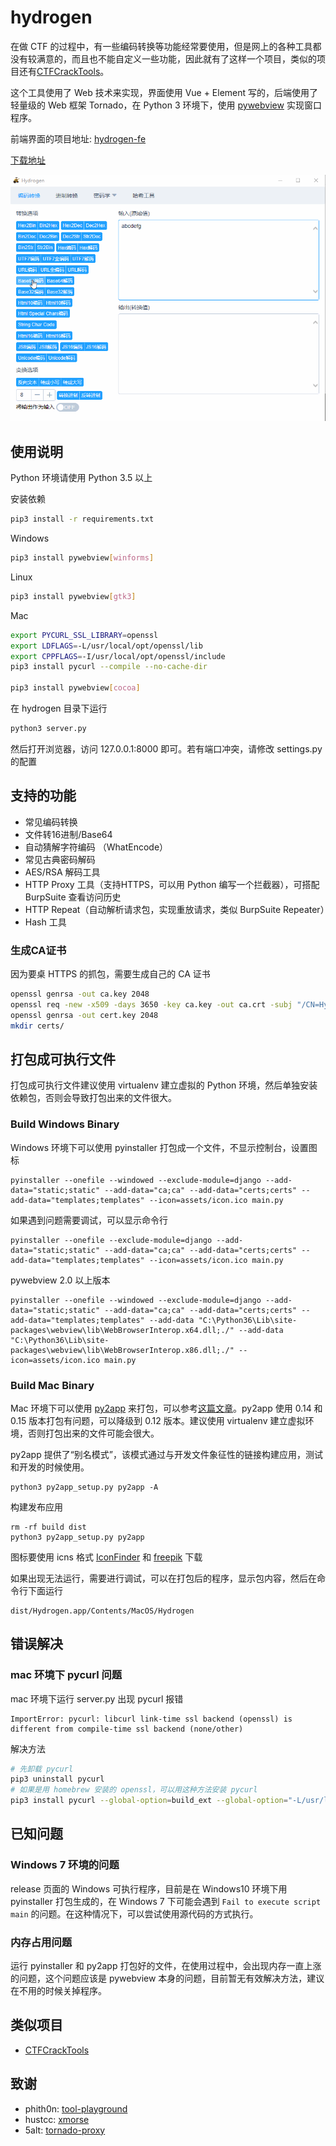 # hydrogen

在做 CTF 的过程中，有一些编码转换等功能经常要使用，但是网上的各种工具都没有较满意的，而且也不能自定义一些功能，因此就有了这样一个项目，类似的项目还有[CTFCrackTools](https://github.com/0Chencc/CTFCrackTools)。

这个工具使用了 Web 技术来实现，界面使用 Vue + Element 写的，后端使用了轻量级的 Web 框架 Tornado，在 Python 3 环境下，使用 [pywebview](https://github.com/r0x0r/pywebview) 实现窗口程序。

前端界面的项目地址: [hydrogen-fe](https://github.com/restran/hydrogen-fe)

[下载地址](https://github.com/restran/hydrogen/releases)

![demo.gif](docs/demo.gif "")

## 使用说明

Python 环境请使用 Python 3.5 以上

安装依赖

```bash
pip3 install -r requirements.txt
```

Windows

```bash
pip3 install pywebview[winforms]
```

Linux

```bash
pip3 install pywebview[gtk3]
```

Mac

```bash
export PYCURL_SSL_LIBRARY=openssl
export LDFLAGS=-L/usr/local/opt/openssl/lib
export CPPFLAGS=-I/usr/local/opt/openssl/include
pip3 install pycurl --compile --no-cache-dir

pip3 install pywebview[cocoa]
```

在 hydrogen 目录下运行

```bash
python3 server.py
```

然后打开浏览器，访问 127.0.0.1:8000 即可。若有端口冲突，请修改 settings.py 的配置


## 支持的功能

- 常见编码转换
- 文件转16进制/Base64
- 自动猜解字符编码 （WhatEncode）
- 常见古典密码解码
- AES/RSA 解码工具
- HTTP Proxy 工具（支持HTTPS，可以用 Python 编写一个拦截器），可搭配 BurpSuite 查看访问历史
- HTTP Repeat（自动解析请求包，实现重放请求，类似 BurpSuite Repeater）
- Hash 工具

### 生成CA证书

因为要桌 HTTPS 的抓包，需要生成自己的 CA 证书

```sh
openssl genrsa -out ca.key 2048
openssl req -new -x509 -days 3650 -key ca.key -out ca.crt -subj "/CN=Hydrogen CA"
openssl genrsa -out cert.key 2048
mkdir certs/
```

## 打包成可执行文件

打包成可执行文件建议使用 virtualenv 建立虚拟的 Python 环境，然后单独安装依赖包，否则会导致打包出来的文件很大。

### Build Windows Binary

Windows 环境下可以使用 pyinstaller 打包成一个文件，不显示控制台，设置图标

    pyinstaller --onefile --windowed --exclude-module=django --add-data="static;static" --add-data="ca;ca" --add-data="certs;certs" --add-data="templates;templates" --icon=assets/icon.ico main.py

如果遇到问题需要调试，可以显示命令行

    pyinstaller --onefile --exclude-module=django --add-data="static;static" --add-data="ca;ca" --add-data="certs;certs" --add-data="templates;templates" --icon=assets/icon.ico main.py

pywebview 2.0 以上版本

    pyinstaller --onefile --windowed --exclude-module=django --add-data="static;static" --add-data="ca;ca" --add-data="certs;certs" --add-data="templates;templates" --add-data "C:\Python36\Lib\site-packages\webview\lib\WebBrowserInterop.x64.dll;./" --add-data "C:\Python36\Lib\site-packages\webview\lib\WebBrowserInterop.x86.dll;./" --icon=assets/icon.ico main.py

### Build Mac Binary

Mac 环境下可以使用 [py2app](https://pypi.python.org/pypi/py2app/) 来打包，可以参考[这篇文章](http://www.jianshu.com/p/afb6b2b97ce9)。py2app 使用 0.14 和 0.15 版本打包有问题，可以降级到 0.12 版本。建议使用 virtualenv 建立虚拟环境，否则打包出来的文件可能会很大。

py2app 提供了“别名模式”，该模式通过与开发文件象征性的链接构建应用，测试和开发的时候使用。

    python3 py2app_setup.py py2app -A

构建发布应用

    rm -rf build dist
    python3 py2app_setup.py py2app

图标要使用 icns 格式 [IconFinder](https://www.iconfinder.com/) 和 [freepik](http://www.freepik.com/free-icons) 下载

如果出现无法运行，需要进行调试，可以在打包后的程序，显示包内容，然后在命令行下面运行

    dist/Hydrogen.app/Contents/MacOS/Hydrogen

## 错误解决

### mac 环境下 pycurl 问题

mac 环境下运行 server.py 出现 pycurl 报错

```
ImportError: pycurl: libcurl link-time ssl backend (openssl) is different from compile-time ssl backend (none/other)
```

解决方法

```bash
# 先卸载 pycurl
pip3 uninstall pycurl
# 如果是用 homebrew 安装的 openssl，可以用这种方法安装 pycurl
pip3 install pycurl --global-option=build_ext --global-option="-L/usr/local/opt/openssl/lib" --global-option="-I/usr/local/opt/openssl/include"
```



## 已知问题

### Windows 7 环境的问题

release 页面的 Windows 可执行程序，目前是在 Windows10 环境下用 pyinstaller 打包生成的，在 Windows 7 下可能会遇到 `Fail to execute script main` 的问题。在这种情况下，可以尝试使用源代码的方式执行。

### 内存占用问题

运行 pyinstaller 和 py2app 打包好的文件，在使用过程中，会出现内存一直上涨的问题，这个问题应该是 pywebview 本身的问题，目前暂无有效解决方法，建议在不用的时候关掉程序。

## 类似项目

- [CTFCrackTools](https://github.com/0Chencc/CTFCrackTools)

## 致谢

- phith0n: [tool-playground](https://github.com/phith0n/tool-playground)
- hustcc: [xmorse](https://github.com/hustcc/xmorse)
- 5alt: [tornado-proxy](https://github.com/5alt/tornado-proxy)
